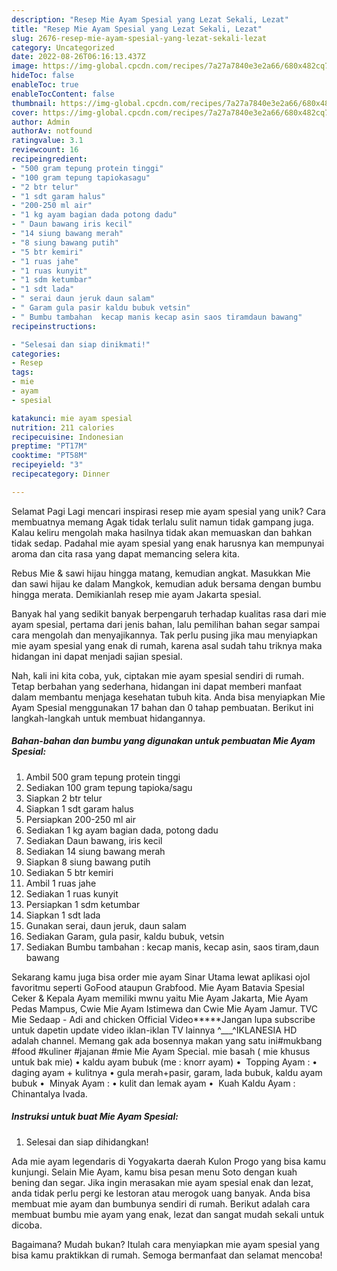```yaml
---
description: "Resep Mie Ayam Spesial yang Lezat Sekali, Lezat"
title: "Resep Mie Ayam Spesial yang Lezat Sekali, Lezat"
slug: 2676-resep-mie-ayam-spesial-yang-lezat-sekali-lezat
category: Uncategorized
date: 2022-08-26T06:16:13.437Z
image: https://img-global.cpcdn.com/recipes/7a27a7840e3e2a66/680x482cq70/mie-ayam-spesial-foto-resep-utama.jpg
hideToc: false
enableToc: true
enableTocContent: false
thumbnail: https://img-global.cpcdn.com/recipes/7a27a7840e3e2a66/680x482cq70/mie-ayam-spesial-foto-resep-utama.jpg
cover: https://img-global.cpcdn.com/recipes/7a27a7840e3e2a66/680x482cq70/mie-ayam-spesial-foto-resep-utama.jpg
author: Admin
authorAv: notfound
ratingvalue: 3.1
reviewcount: 16
recipeingredient:
- "500 gram tepung protein tinggi"
- "100 gram tepung tapiokasagu"
- "2 btr telur"
- "1 sdt garam halus"
- "200-250 ml air"
- "1 kg ayam bagian dada potong dadu"
- " Daun bawang iris kecil"
- "14 siung bawang merah"
- "8 siung bawang putih"
- "5 btr kemiri"
- "1 ruas jahe"
- "1 ruas kunyit"
- "1 sdm ketumbar"
- "1 sdt lada"
- " serai daun jeruk daun salam"
- " Garam gula pasir kaldu bubuk vetsin"
- " Bumbu tambahan  kecap manis kecap asin saos tiramdaun bawang"
recipeinstructions:

- "Selesai dan siap dinikmati!"
categories:
- Resep
tags:
- mie
- ayam
- spesial

katakunci: mie ayam spesial 
nutrition: 211 calories
recipecuisine: Indonesian
preptime: "PT17M"
cooktime: "PT58M"
recipeyield: "3"
recipecategory: Dinner

---
```



Selamat Pagi Lagi mencari inspirasi resep mie ayam spesial yang unik? Cara membuatnya memang Agak tidak terlalu sulit namun tidak gampang juga. Kalau keliru mengolah maka hasilnya tidak akan memuaskan dan bahkan tidak sedap. Padahal mie ayam spesial yang enak harusnya kan mempunyai aroma dan cita rasa yang dapat memancing selera kita.


Rebus Mie &amp; sawi hijau hingga matang, kemudian angkat. Masukkan Mie dan sawi hijau ke dalam Mangkok, kemudian aduk bersama dengan bumbu hingga merata. Demikianlah resep mie ayam Jakarta spesial.

Banyak hal yang sedikit banyak berpengaruh terhadap kualitas rasa dari mie ayam spesial, pertama dari jenis bahan, lalu pemilihan bahan segar sampai cara mengolah dan menyajikannya. Tak perlu pusing jika mau menyiapkan mie ayam spesial yang enak di rumah, karena asal sudah tahu triknya maka hidangan ini dapat menjadi sajian spesial.


Nah, kali ini kita coba, yuk, ciptakan mie ayam spesial sendiri di rumah. Tetap berbahan yang sederhana, hidangan ini dapat memberi manfaat dalam membantu menjaga kesehatan tubuh kita. Anda bisa menyiapkan Mie Ayam Spesial menggunakan 17 bahan dan 0 tahap pembuatan. Berikut ini langkah-langkah untuk membuat hidangannya.

<!--inarticleads1-->

##### Bahan-bahan dan bumbu yang digunakan untuk pembuatan Mie Ayam Spesial:

1. Ambil 500 gram tepung protein tinggi
1. Sediakan 100 gram tepung tapioka/sagu
1. Siapkan 2 btr telur
1. Siapkan 1 sdt garam halus
1. Persiapkan 200-250 ml air
1. Sediakan 1 kg ayam bagian dada, potong dadu
1. Sediakan  Daun bawang, iris kecil
1. Sediakan 14 siung bawang merah
1. Siapkan 8 siung bawang putih
1. Sediakan 5 btr kemiri
1. Ambil 1 ruas jahe
1. Sediakan 1 ruas kunyit
1. Persiapkan 1 sdm ketumbar
1. Siapkan 1 sdt lada
1. Gunakan  serai, daun jeruk, daun salam
1. Sediakan  Garam, gula pasir, kaldu bubuk, vetsin
1. Sediakan  Bumbu tambahan : kecap manis, kecap asin, saos tiram,daun bawang


Sekarang kamu juga bisa order mie ayam Sinar Utama lewat aplikasi ojol favoritmu seperti GoFood ataupun Grabfood. Mie Ayam Batavia Spesial Ceker &amp; Kepala Ayam memiliki mwnu yaitu Mie Ayam Jakarta, Mie Ayam Pedas Mampus, Cwie Mie Ayam Istimewa dan Cwie Mie Ayam Jamur. TVC Mie Sedaap - Adi and chicken Official Video*****Jangan lupa subscribe untuk dapetin update video iklan-iklan TV lainnya ^___^IKLANESIA HD adalah channel. Memang gak ada bosennya makan yang satu ini#mukbang #food #kuliner #jajanan #mie Mie Ayam Special. mie basah ( mie khusus untuk bak mie) • kaldu ayam bubuk (me : knorr ayam) • ️ Topping Ayam : • daging ayam + kulitnya • gula merah+pasir, garam, lada bubuk, kaldu ayam bubuk • ️ Minyak Ayam : • kulit dan lemak ayam • ️ Kuah Kaldu Ayam : Chinantalya Ivada. 

<!--inarticleads2-->

##### Instruksi untuk buat Mie Ayam Spesial:


1. Selesai dan siap dihidangkan!

Ada mie ayam legendaris di Yogyakarta daerah Kulon Progo yang bisa kamu kunjungi. Selain Mie Ayam, kamu bisa pesan menu Soto dengan kuah bening dan segar. Jika ingin merasakan mie ayam spesial enak dan lezat, anda tidak perlu pergi ke lestoran atau merogok uang banyak. Anda bisa membuat mie ayam dan bumbunya sendiri di rumah. Berikut adalah cara membuat bumbu mie ayam yang enak, lezat dan sangat mudah sekali untuk dicoba. 

Bagaimana? Mudah bukan? Itulah cara menyiapkan mie ayam spesial yang bisa kamu praktikkan di rumah. Semoga bermanfaat dan selamat mencoba!
